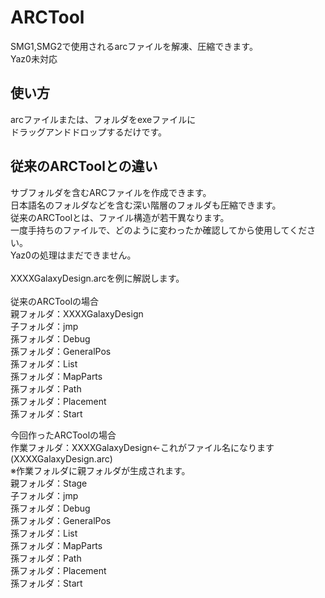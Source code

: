 # ARCTool
SMG1,SMG2で使用されるarcファイルを解凍、圧縮できます。<br>
Yaz0未対応

## 使い方
arcファイルまたは、フォルダをexeファイルに<br>
ドラッグアンドドロップするだけです。<br>

## 従来のARCToolとの違い
サブフォルダを含むARCファイルを作成できます。<br>
日本語名のフォルダなどを含む深い階層のフォルダも圧縮できます。<br>
従来のARCToolとは、ファイル構造が若干異なります。<br>
一度手持ちのファイルで、どのように変わったか確認してから使用してください。<br>
Yaz0の処理はまだできません。<br>
<br>
XXXXGalaxyDesign.arcを例に解説します。<br>
<br>
従来のARCToolの場合<br>
親フォルダ：XXXXGalaxyDesign<br>
子フォルダ：jmp<br>
孫フォルダ：Debug<br>
孫フォルダ：GeneralPos<br>
孫フォルダ：List<br>
孫フォルダ：MapParts<br>
孫フォルダ：Path<br>
孫フォルダ：Placement<br>
孫フォルダ：Start<br>

今回作ったARCToolの場合<br>
作業フォルダ：XXXXGalaxyDesign←これがファイル名になります(XXXXGalaxyDesign.arc)<br>
※作業フォルダに親フォルダが生成されます。<br>
親フォルダ：Stage<br>
子フォルダ：jmp<br>
孫フォルダ：Debug<br>
孫フォルダ：GeneralPos<br>
孫フォルダ：List<br>
孫フォルダ：MapParts<br>
孫フォルダ：Path<br>
孫フォルダ：Placement<br>
孫フォルダ：Start<br>
